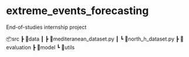 # extreme_events_forecasting
End-of-studies internship project

📦src
 ┣ 📂data
 ┃ ┣ 📜mediteranean_dataset.py
 ┃ ┗ 📜north_h_dataset.py
 ┣ 📂evaluation
 ┣ 📂model
 ┗ 📂utils